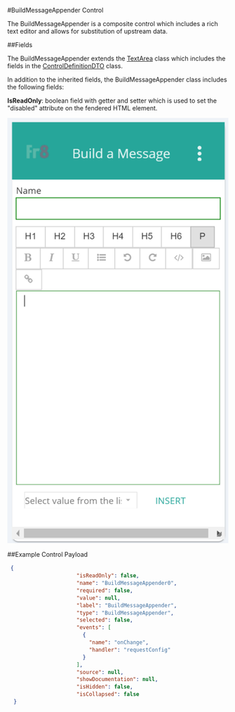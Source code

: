#BuildMessageAppender Control

The BuildMessageAppender is a composite control which includes a rich text editor and allows for substitution of upstream data.

##Fields

The BuildMessageAppender extends the [TextArea](TextArea.md) class which includes the fields in the [ControlDefinitionDTO](/Docs/Docs/ForDevelopers/Objects/DataTransfer/ControlDefinitinDTO.md) class.

 In addition to the inherited fields, the BuildMessageAppender class includes the following fields:

__IsReadOnly__: boolean field with getter and setter which is used to set the "disabled" attribute on the fendered HTML element.

<img src="images/build_message_appender.PNG" alt="Build Message Appender UI"/>


##Example Control Payload
```json
 {
                      "isReadOnly": false,
                      "name": "BuildMessageAppender0",
                      "required": false,
                      "value": null,
                      "label": "BuildMessageAppender",
                      "type": "BuildMessageAppender",
                      "selected": false,
                      "events": [
                        {
                          "name": "onChange",
                          "handler": "requestConfig"
                        }
                      ],
                      "source": null,
                      "showDocumentation": null,
                      "isHidden": false,
                      "isCollapsed": false
  }
```